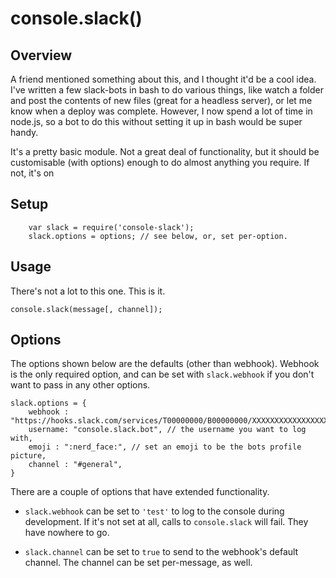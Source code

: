 # console.slack()

## Overview

A friend mentioned something about this, and I thought it'd be a cool idea.
I've written a few slack-bots in bash to do various things, like watch a folder and post the contents of new files
(great for a headless server), or let me know when a deploy was complete.
However, I now spend a lot of time in node.js, so a bot to do this without setting it up in bash would be super handy.

It's a pretty basic module.  Not a great deal of functionality, but it should be customisable (with options) enough to
do almost anything you require.  If not, it's on


## Setup

```
    var slack = require('console-slack');
    slack.options = options; // see below, or, set per-option.
```


## Usage

There's not a lot to this one.  This is it.

```
console.slack(message[, channel]);
```


## Options

The options shown below are the defaults (other than webhook).  Webhook is the only required option,
and can be set with `slack.webhook` if you don't want to pass in any other options.

```
slack.options = {
    webhook : "https://hooks.slack.com/services/T00000000/B00000000/XXXXXXXXXXXXXXXXXXXXXXXX",
    username: "console.slack.bot", // the username you want to log with,
    emoji : ":nerd_face:", // set an emoji to be the bots profile picture,
    channel : "#general", 
}
```

There are a couple of options that have extended functionality.

- `slack.webhook` can be set to `'test'` to log to the console during development.  If it's not set at all,
calls to `console.slack` will fail.  They have nowhere to go.

- `slack.channel` can be set to `true` to send to the webhook's default channel.
The channel can be set per-message, as well.